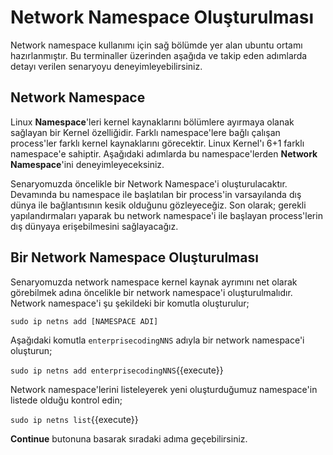 # Network Namespace Oluşturulması

Network namespace kullanımı için sağ bölümde yer alan ubuntu ortamı hazırlanmıştır. Bu terminaller üzerinden aşağıda ve takip eden adımlarda detayı verilen senaryoyu deneyimleyebilirsiniz.

## Network Namespace

Linux **Namespace**'leri kernel kaynaklarını bölümlere ayırmaya olanak sağlayan bir Kernel özelliğidir. Farklı namespace'lere bağlı çalışan process'ler farklı kernel kaynaklarını görecektir. Linux Kernel'ı 6+1 farklı namespace'e sahiptir. Aşağıdaki adımlarda bu namespace'lerden **Network Namespace**'ini deneyimleyeceksiniz.

Senaryomuzda öncelikle bir Network Namespace'i oluşturulacaktır. Devamında bu namespace ile başlatılan bir process'in varsayılanda dış dünya ile bağlantısının kesik olduğunu gözleyeceğiz. Son olarak; gerekli yapılandırmaları yaparak bu network namespace'i ile başlayan process'lerin dış dünyaya erişebilmesini sağlayacağız.

## Bir Network Namespace Oluşturulması

Senaryomuzda network namespace kernel kaynak ayrımını net olarak görebilmek adına öncelikle bir network namespace'i oluşturulmalıdır. Network namespace'i şu şekildeki bir komutla oluşturulur;

`sudo ip netns add [NAMESPACE ADI]`

Aşağıdaki komutla `enterprisecodingNNS` adıyla bir network namespace'i oluşturun;

`sudo ip netns add enterprisecodingNNS`{{execute}}

Network namespace'lerini listeleyerek yeni oluşturduğumuz namespace'in listede olduğu kontrol edin;

`sudo ip netns list`{{execute}}

**Continue** butonuna basarak sıradaki adıma geçebilirsiniz.
